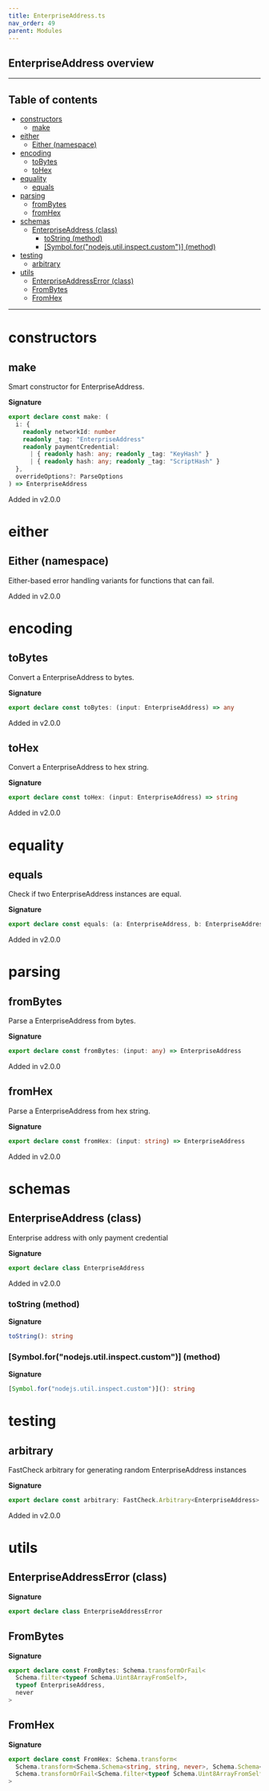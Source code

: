 ```yaml
---
title: EnterpriseAddress.ts
nav_order: 49
parent: Modules
---
```


## EnterpriseAddress overview

---

<h2 class="text-delta">Table of contents</h2>

- [constructors](#constructors)
  - [make](#make)
- [either](#either)
  - [Either (namespace)](#either-namespace)
- [encoding](#encoding)
  - [toBytes](#tobytes)
  - [toHex](#tohex)
- [equality](#equality)
  - [equals](#equals)
- [parsing](#parsing)
  - [fromBytes](#frombytes)
  - [fromHex](#fromhex)
- [schemas](#schemas)
  - [EnterpriseAddress (class)](#enterpriseaddress-class)
    - [toString (method)](#tostring-method)
    - [[Symbol.for("nodejs.util.inspect.custom")] (method)](#symbolfornodejsutilinspectcustom-method)
- [testing](#testing)
  - [arbitrary](#arbitrary)
- [utils](#utils)
  - [EnterpriseAddressError (class)](#enterpriseaddresserror-class)
  - [FromBytes](#frombytes-1)
  - [FromHex](#fromhex-1)

---

# constructors

## make

Smart constructor for EnterpriseAddress.

**Signature**

```ts
export declare const make: (
  i: {
    readonly networkId: number
    readonly _tag: "EnterpriseAddress"
    readonly paymentCredential:
      | { readonly hash: any; readonly _tag: "KeyHash" }
      | { readonly hash: any; readonly _tag: "ScriptHash" }
  },
  overrideOptions?: ParseOptions
) => EnterpriseAddress
```

Added in v2.0.0

# either

## Either (namespace)

Either-based error handling variants for functions that can fail.

Added in v2.0.0

# encoding

## toBytes

Convert a EnterpriseAddress to bytes.

**Signature**

```ts
export declare const toBytes: (input: EnterpriseAddress) => any
```

Added in v2.0.0

## toHex

Convert a EnterpriseAddress to hex string.

**Signature**

```ts
export declare const toHex: (input: EnterpriseAddress) => string
```

Added in v2.0.0

# equality

## equals

Check if two EnterpriseAddress instances are equal.

**Signature**

```ts
export declare const equals: (a: EnterpriseAddress, b: EnterpriseAddress) => boolean
```

Added in v2.0.0

# parsing

## fromBytes

Parse a EnterpriseAddress from bytes.

**Signature**

```ts
export declare const fromBytes: (input: any) => EnterpriseAddress
```

Added in v2.0.0

## fromHex

Parse a EnterpriseAddress from hex string.

**Signature**

```ts
export declare const fromHex: (input: string) => EnterpriseAddress
```

Added in v2.0.0

# schemas

## EnterpriseAddress (class)

Enterprise address with only payment credential

**Signature**

```ts
export declare class EnterpriseAddress
```

Added in v2.0.0

### toString (method)

**Signature**

```ts
toString(): string
```

### [Symbol.for("nodejs.util.inspect.custom")] (method)

**Signature**

```ts
[Symbol.for("nodejs.util.inspect.custom")](): string
```

# testing

## arbitrary

FastCheck arbitrary for generating random EnterpriseAddress instances

**Signature**

```ts
export declare const arbitrary: FastCheck.Arbitrary<EnterpriseAddress>
```

Added in v2.0.0

# utils

## EnterpriseAddressError (class)

**Signature**

```ts
export declare class EnterpriseAddressError
```

## FromBytes

**Signature**

```ts
export declare const FromBytes: Schema.transformOrFail<
  Schema.filter<typeof Schema.Uint8ArrayFromSelf>,
  typeof EnterpriseAddress,
  never
>
```

## FromHex

**Signature**

```ts
export declare const FromHex: Schema.transform<
  Schema.transform<Schema.Schema<string, string, never>, Schema.Schema<Uint8Array, Uint8Array, never>>,
  Schema.transformOrFail<Schema.filter<typeof Schema.Uint8ArrayFromSelf>, typeof EnterpriseAddress, never>
>
```
